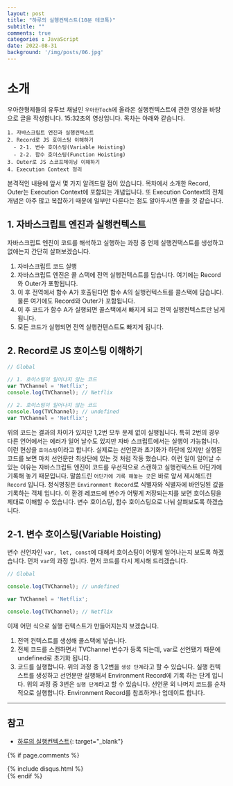 ```yaml
---
layout: post
title: "하루의 실행컨텍스트(10분 테코톡)"
subtitle: ""
comments: true
categories : JavaScript
date: 2022-08-31
background: '/img/posts/06.jpg'
---
```


# 소개
우아한형제들의 유투브 채널인 `우아한Tech`에 올라온 실행컨텍스트에 관한 영상을 바탕으로 글을 작성합니다.
15:32초의 영상입니다.
목차는 아래와 같습니다.
```
1. 자바스크립트 엔진과 실행컨텍스트
2. Record로 JS 호이스팅 이해하기
  - 2-1. 변수 호이스팅(Variable Hoisting)
  - 2-2. 함수 호이스팅(Function Hoisting)
3. Outer로 JS 스코프체이닝 이해하기
4. Execution Context 정리
```

본격적인 내용에 앞서 몇 가지 알려드릴 점이 있습니다.
목차에서 소개한 Record, Outer는 Execution Context에 포함되는 개념입니다.
또 Execution Context의 전체 개념은 아주 많고 복잡하기 때문에 일부만 다룬다는 점도 알아두시면 좋을 것 같습니다.

## 1. 자바스크립트 엔진과 실행컨텍스트
자바스크립트 엔진이 코드를 해석하고 실행하는 과정 중 언제 실행컨택스트를 생성하고 없애는지 간단히 살펴보겠습니다.
1. 자바스크립트 코드 실행
2. 자바스크립트 엔진은 콜 스택에 전역 실행컨텍스트를 담습니다. 여기에는 Record와 Outer가 포함됩니다.
3. 이 후 전역에서 함수 A가 호출된다면 함수 A의 실행컨텍스트를 콜스택에 담습니다. 물론 여기에도 Record와 Outer가 포함됩니다.
4. 이 후 코드가 함수 A가 실행되면 콜스택에서 빠지게 되고 전역 실행컨텍스트만 남게 됩니다.
5. 모든 코드가 실행되면 전역 실행컨텐스트도 빠지게 됩니다.

## 2. Record로 JS 호이스팅 이해하기

```javascript
// Global

// 1. 호이스팅이 일어나지 않는 코드
var TVChannel = 'Netflix';
console.log(TVChannel); // Netflix

// 2. 호이스팅이 일어나지 않는 코드
console.log(TVChannel); // undefined
var TVChannel = 'Netflix';
```
위의 코드는 결과의 차이가 있지만 1,2번 모두 문제 없이 실행됩니다.
특히 2번의 경우 다른 언어에서는 에러가 일어 날수도 있지만 자바 스크립트에서는 실행이 가능합니다.
이런 현상을 `호이스팅`이라고 합니다.
실제로는 선언문과 초기화가 하단에 있지만 실행된 코드를 보면 마치 선언문만 최상단에 있는 것 처럼 작동 했습니다.
이런 일이 일어날 수 있는 이유는 자바스크립트 엔진이 코드를 우선적으로 스캔하고 실행컨텍스트 어딘가에 기록해 놓기 때문입니다.
말씀드린 `어딘가에 기록 해놓는 곳`은 바로 앞서 제시해드린 `Record` 입니다.
정식명칭은 `Environment Record`로 식별자와 식별자에 바인딩된 값을 기록하는 객체 입니다.
이 환경 레코드에 변수가 어떻게 저장되는지를 보면 호이스팅을 제대로 이해할 수 있습니다.
변수 호이스팅, 함수 호이스팅으로 나눠 살펴보도록 하겠습니다.

## 2-1. 변수 호이스팅(Variable Hoisting)
변수 선언자인 `var, let, const`에 대해서 호이스팅이 어떻게 일어나는지 보도록 하겠습니다.
먼저 `var`의 과정 입니다.
먼저 코드를 다시 제시해 드리겠습니다.
```javascript
// Global

console.log(TVChannel); // undefined

var TVChannel = 'Netflix';

console.log(TVChannel); // Netflix
```

이제 어떤 식으로 실행 컨텍스트가 만들어지는지 보겠습니다.
1. 전역 컨텍스트를 생성해 콜스택에 넣습니다.
2. 전체 코드를 스캔하면서 TVChannel 변수가 등록 되는데, var로 선언됐기 때문에 undefined로 초기화 됩니다.
3. 코드를 실행합니다.
위의 과정 중 1,2번을 `생성 단계`라고 할 수 있습니다. 실행 컨텍스트를 생성하고 선언문만 실행해서 Environment Record에 기록 하는 단계 입니다.
위의 과정 중 3번은 `실행 단계`라고 할 수 있습니다. 선언문 외 나머지 코드를 순차적으로 실행합니다. Environment Record를 참조하거나 업데이트 합니다.





---
## 참고
- [하루의 실행컨텍스트](https://m.youtube.com/watch?v=EWfujNzSUmw){: target="_blank"}


{% if page.comments %}
<div id="post-disqus" class="container">
{% include disqus.html %}
</div>
{% endif %}
